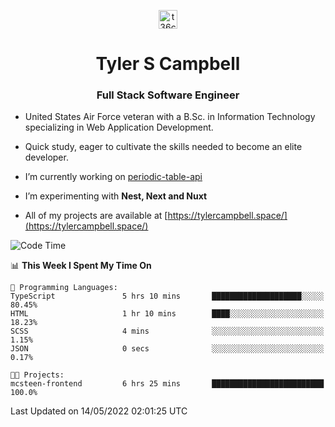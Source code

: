 <p align="center">
<a href="https://www.linkedin.com/in/t36campbell" target="blank"><img align="center" src="https://ik.imagekit.io/t36campbell/Portfolio/linkedin.png.original_m8bbGgPh6.png" alt="t36campbell" height="30" width="30" /></a>
</p>
<h1 align="center">Tyler S Campbell</h1>
<h3 align="center">Full Stack Software Engineer</h3>

* United States Air Force veteran with a B.Sc. in Information Technology specializing in Web Application Development. 

* Quick study, eager to cultivate the skills needed to become an elite developer.

* I’m currently working on [periodic-table-api](https://github.com/t36campbell/periodic-table-api)

* I’m experimenting with **Nest, Next and Nuxt**

* All of my projects are available at [https://tylercampbell.space/](https://tylercampbell.space/)

<!--START_SECTION:waka-->
![Code Time](http://img.shields.io/badge/Code%20Time-1%2C628%20hrs%201%20min-blue)

📊 **This Week I Spent My Time On** 

```text
💬 Programming Languages: 
TypeScript               5 hrs 10 mins       ████████████████████░░░░░   80.45% 
HTML                     1 hr 10 mins        ████░░░░░░░░░░░░░░░░░░░░░   18.23% 
SCSS                     4 mins              ░░░░░░░░░░░░░░░░░░░░░░░░░   1.15% 
JSON                     0 secs              ░░░░░░░░░░░░░░░░░░░░░░░░░   0.17%

🐱‍💻 Projects: 
mcsteen-frontend         6 hrs 25 mins       █████████████████████████   100.0%

```


 Last Updated on 14/05/2022 02:01:25 UTC
<!--END_SECTION:waka-->

